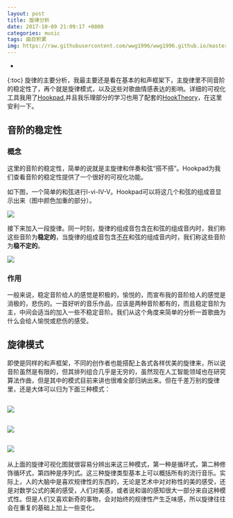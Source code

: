 ```yaml
---
layout: post
title: 旋律分析
date: 2017-10-09 21:09:17 +0800
categories: music
tags: 曲目积累
img: https://raw.githubusercontent.com/wwg1996/wwg1996.github.io/master/images/music.jpg
---
```

* 
{:toc}
旋律的主要分析，我最主要还是看在基本的和声框架下，主旋律里不同音阶的稳定性了，再个就是旋律模式，以及这些对歌曲情感表达的影响。详细的可视化工具我用了[Hookpad](https://www.hooktheory.com/site),并且我乐理部分的学习也用了配套的[HookTheory](https://www.hooktheory.com/site)，在这里安利一下。

## 音阶的稳定性

### 概念

这里的音阶的稳定性，简单的说就是主旋律和伴奏和弦“搭不搭”。Hookpad为我们查看音阶的稳定性提供了一个很好的可视化功能。

如下图，一个简单的和弦进行I-vi-IV-V。Hookpad可以将这几个和弦的组成音显示出来（图中颜色加重的部分）。

![](https://raw.githubusercontent.com/wwg1996/wwg1996.github.io/master/images/aa2.png)

接下来加入一段旋律。同一时刻，旋律的组成音包含<u>在</u>和弦的组成音内时，我们称这些音阶为**稳定的**，当旋律的组成音包含<u>不在</u>和弦的组成音内时，我们称这些音阶为**稳不定的**。

![](https://raw.githubusercontent.com/wwg1996/wwg1996.github.io/master/images/aa1.png)

### 作用

一般来说，稳定音阶给人的感觉是积极的，愉悦的，而宣布我的音阶给人的感觉是消极的，悲伤的。一首好听的音乐作品，应该是两种音阶都有的，而且稳定音阶为主，中间会适当的加入一些不稳定音阶。我们从这个角度来简单的分析一首歌曲为什么会给人愉悦或悲伤的感受。

## 旋律模式

即使是同样的和声框架，不同的创作者也能搭配上各式各样优美的旋律来，所以说音阶虽然是有限的，但其排列组合几乎是无穷的，虽然现在人工智能领域也在研究算法作曲，但是其中的模式目前来讲也很难全部归纳出来。但在千差万别的旋律里，还是大体可以归为下面三种模式：

## ![](https://raw.githubusercontent.com/wwg1996/wwg1996.github.io/master/images/2017/09/b.png)

## ![](https://raw.githubusercontent.com/wwg1996/wwg1996.github.io/master/images/2017/09/b1.png)

## ![](https://raw.githubusercontent.com/wwg1996/wwg1996.github.io/master/images/2017/09/b3.png)

从上面的旋律可视化图就很容易分辨出来这三种模式，第一种是循环式，第二种修饰循环式，第四种是序列式。这三种旋律类型基本上可以概括所有的流行音乐。实际上，人的大脑中是喜欢规律性的东西的，无论是艺术中对对称性的美的感受，还是对数学公式的美的感受，人们对美感，或者说和谐的感知很大一部分来自这种模式性。但是人们又喜欢新奇的事物，会对始终的规律性产生乏味感，所以旋律往往会在重复的基础上加上一些变化。